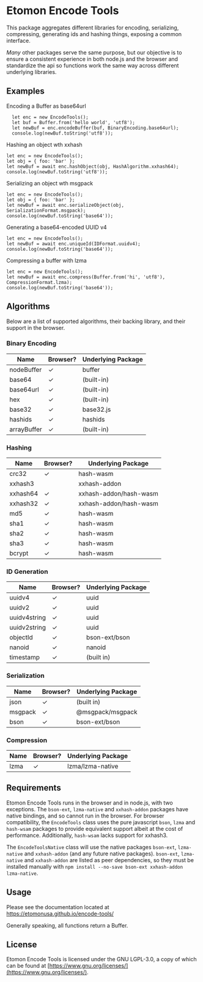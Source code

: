 # Etomon Encode Tools

This package aggregates different libraries for encoding, serializing, compressing, generating ids and hashing things, exposing a common interface. 

*Many* other packages serve the same purpose, but our objective is to ensure a consistent experience in both node.js and the browser and standardize the api so functions work the same way across different underlying libraries.

## Examples
Encoding a Buffer as base64url

```
  let enc = new EncodeTools();
  let buf = Buffer.from('hello world', 'utf8');
  let newBuf = enc.encodeBuffer(buf, BinaryEncoding.base64url);
  console.log(newBuf.toString('utf8'));
```

Hashing an object wth xxhash
```
let enc = new EncodeTools();
let obj = { foo: 'bar' };
let newBuf = await enc.hashObject(obj, HashAlgorithm.xxhash64);
console.log(newBuf.toString('utf8'));
```

Serializing an object wth msgpack
```
let enc = new EncodeTools();
let obj = { foo: 'bar' };
let newBuf = await enc.serializeObject(obj, SerializationFormat.msgpack);
console.log(newBuf.toString('base64'));
```

Generating a base64-encoded UUID v4
```
let enc = new EncodeTools();
let newBuf = await enc.uniqueId(IDFormat.uuidv4);
console.log(newBuf.toString('base64'));
```

Compressing a buffer with lzma
```
let enc = new EncodeTools();
let newBuf = await enc.compress(Buffer.from('hi', 'utf8'), CompressionFormat.lzma);
console.log(newBuf.toString('base64'));
```

## Algorithms

Below are a list of supported algorithms, their backing library, and their support in the browser.

### Binary Encoding

| Name        | Browser? | Underlying Package |
|-------------|----------|--------------------|
| nodeBuffer  | ✓        | buffer             |
| base64      | ✓        | (built-in)         |
| base64url   | ✓        | (built-in)         |
| hex         | ✓        | (built-in)         |
| base32      | ✓        | base32.js          |
| hashids     | ✓        | hashids            |
| arrayBuffer | ✓        | (built-in)         |

### Hashing
| Name     | Browser? | Underlying Package     |
|----------|----------|------------------------|
| crc32    | ✓        | hash-wasm              |
| xxhash3  |          | xxhash-addon           |
| xxhash64 | ✓        | xxhash-addon/hash-wasm |
| xxhash32 | ✓        | xxhash-addon/hash-wasm |
| md5      | ✓        | hash-wasm              |
| sha1     | ✓        | hash-wasm              |
| sha2     | ✓        | hash-wasm              |
| sha3     | ✓        | hash-wasm              |
| bcrypt   | ✓        | hash-wasm              |

### ID Generation

| Name         | Browser? | Underlying Package |
|--------------|----------|--------------------|
| uuidv4       | ✓        | uuid               |
| uuidv2       | ✓        | uuid               |
| uuidv4string | ✓        | uuid               |
| uuidv2string | ✓        | uuid               |
| objectId     | ✓        | bson-ext/bson      |
| nanoid       | ✓        | nanoid             |
| timestamp    | ✓        | (built in)         |

### Serialization

| Name    | Browser? | Underlying Package |
|---------|----------|--------------------|
| json    | ✓        | (built in)         |
| msgpack | ✓        | @msgpack/msgpack   |
| bson    | ✓        | bson-ext/bson      

### Compression

| Name    | Browser? | Underlying Package |
|---------|----------|--------------------|
| lzma    | ✓        | lzma/lzma-native   |

## Requirements

Etomon Encode Tools runs in the browser and in node.js, with two exceptions. The `bson-ext`, `lzma-native` and `xxhash-addon` packages have native bindings, and so cannot run in the browser. For browser compatibility, the `EncodeTools` class uses the pure javascript `bson`, `lzma` and `hash-wsam` packages to provide equivalent support albeit at the cost of performance. Additionally, `hash-wsam` lacks support for xxhash3.

The `EncodeToolsNative` class will use the native packages `bson-ext`, `lzma-native` and `xxhash-addon` (and any future native packages). `bson-ext`, `lzma-native` and `xxhash-addon` are listed as peer dependencies, so they must be installed manually with `npm install --no-save bson-ext xxhash-addon lzma-native`.

## Usage

Please see the documentation located at https://etomonusa.github.io/encode-tools/

Generally speaking, all functions return a Buffer.

## License

Etomon Encode Tools is licensed under the GNU LGPL-3.0, a copy of which can be found at [https://www.gnu.org/licenses/](https://www.gnu.org/licenses/).
